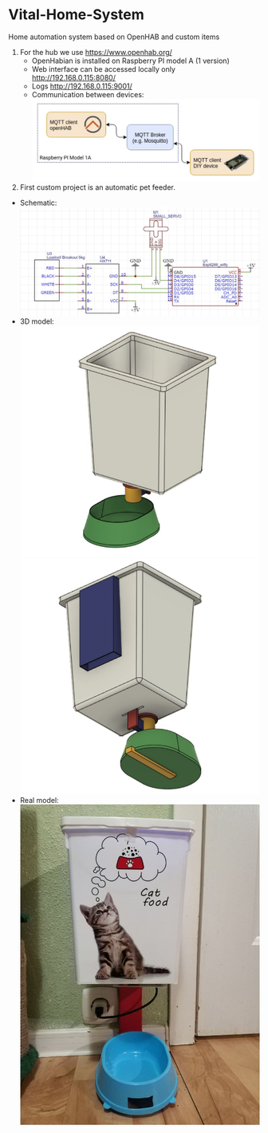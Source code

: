 # Vital-Home-System
Home automation system based on OpenHAB and custom items

1. For the hub we use https://www.openhab.org/
   - OpenHabian is installed on Raspberry PI model A (1 version)
   - Web interface can be accessed locally only http://192.168.0.115:8080/
   - Logs http://192.168.0.115:9001/
   - Communication between devices: <br />
![communication](./feeder/img/communication.JPG)
2. First custom project is an automatic pet feeder.
 - Schematic: <br />
![schematic](./feeder/img/schematic.JPG)
- 3D model: <br />
![3d model front](./feeder/img/3dmodel_front.jpg)
![3d model bottom](./feeder/img/3dmodel_bottom.jpg)
- Real model:  <br />
![real model](./feeder/img/real.jpg)
